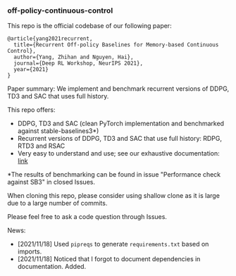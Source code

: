 ### off-policy-continuous-control

This repo is the official codebase of our following paper:

```
@article{yang2021recurrent,
  title={Recurrent Off-policy Baselines for Memory-based Continuous Control},
  author={Yang, Zhihan and Nguyen, Hai},
  journal={Deep RL Workshop, NeurIPS 2021},
  year={2021}
}
```

Paper summary: We implement and benchmark recurrent versions of DDPG, TD3 and SAC that uses full history.

This repo offers:

- DDPG, TD3 and SAC (clean PyTorch implementation and benchmarked against stable-baselines3*)
- Recurrent versions of DDPG, TD3 and SAC that use full history: RDPG, RTD3 and RSAC
- Very easy to understand and use; see our exhaustive documentation: [link](https://drive.google.com/drive/folders/1iUy5BslSN4zia7VqxqyRnSda4lJO0thV?usp=sharing)

\*The results of benchmarking can be found in issue "Performance check against SB3" in closed Issues.

When cloning this repo, please consider using shallow clone as it is large due to a large number of commits.

Please feel free to ask a code question through Issues.

News:
- [2021/11/18] Used `pipreqs` to generate `requirements.txt` based on imports.
- [2021/11/18] Noticed that I forgot to document dependencies in documentation. Added.
